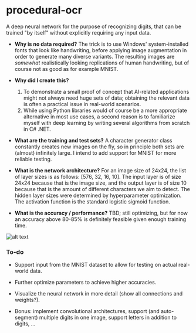 # procedural-ocr
A deep neural network for the purpose of recognizing digits, that can be trained "by itself" without explicitly requiring any input data.

* **Why is no data required?** The trick is to use Windows' system-installed fonts that look like handwriting, before applying image augmentation in order to generate many diverse variants. The resulting images are *somewhat* realistically looking replications of human handwriting, but of course not as good as for example MNIST.

* **Why did I create this?**
  1. To demonstrate a small proof of concept that AI-related applications might not always need huge sets of data; obtaining the relevant data is often a practical issue in real-world scenarios.
  2. While using Python libraries would of course be a more appropriate alternative in most use cases, a second reason is to familiarize myself with deep learning by writing several algorithms from scratch in C# .NET.

* **What are the training and test sets?** A character generator class constantly creates new images on the fly, so in principle both sets are (almost) infinitely large. I intend to add support for MNIST for more reliable testing.

* **What is the network architecture?** For an image size of 24x24, the list of layer sizes is as follows: [576, 32, 16, 10]. The input layer is of size 24x24 because that is the image size, and the output layer is of size 10 because that is the amount of different characters we aim to detect. The hidden layer sizes were determined by hyperparameter optimization. The activation function is the standard logistic sigmoid function.

* **What is the accuracy / performance?** TBD; still optimizing, but for now an accuracy above 80-85% is definitely feasible given enough training time.

![alt text](https://i.imgur.com/4Hw6qrL.png "Screenshot of Procedural OCR (beta)")

### To-do

* Support input from the MNIST dataset to allow for testing on actual real-world data.

* Further optimize parameters to achieve higher accuracies.

* Visualize the neural network in more detail (show all connections and weights?).

* Bonus: implement convolutional architectures, support (and auto-segment) multiple digits in one image, support letters in addition to digits, ...


